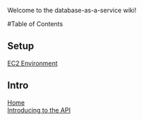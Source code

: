 Welcome to the database-as-a-service wiki!

#Table of Contents  

## Setup

[EC2 Environment](https://github.com/globocom/database-as-a-service/wiki/Setting-up-EC2-environment)

## Intro
[Home](#home)  
[Introducing to the API](https://github.com/globocom/mongodb-as-a-service/wiki/Introduction-to-the-API)